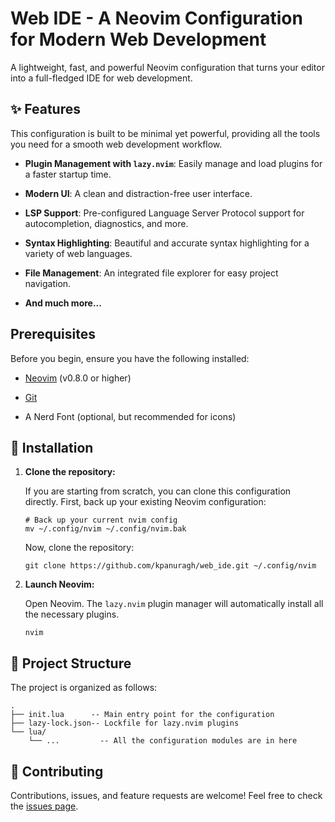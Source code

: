 
# Web IDE - A Neovim Configuration for Modern Web Development

A lightweight, fast, and powerful Neovim configuration that turns your editor into a full-fledged IDE for web development.

## ✨ Features

This configuration is built to be minimal yet powerful, providing all the tools you need for a smooth web development workflow.

-   **Plugin Management with `lazy.nvim`**: Easily manage and load plugins for a faster startup time.
    
-   **Modern UI**: A clean and distraction-free user interface.
    
-   **LSP Support**: Pre-configured Language Server Protocol support for autocompletion, diagnostics, and more.
    
-   **Syntax Highlighting**: Beautiful and accurate syntax highlighting for a variety of web languages.
    
-   **File Management**: An integrated file explorer for easy project navigation.
    
-   **And much more...**
    

## Prerequisites

Before you begin, ensure you have the following installed:

-   [Neovim](https://github.com/neovim/neovim/wiki/Installing-Neovim "null") (v0.8.0 or higher)
    
-   [Git](https://git-scm.com/downloads "null")
    
-   A Nerd Font (optional, but recommended for icons)
    

## 🚀 Installation

1.  **Clone the repository:**
    
    If you are starting from scratch, you can clone this configuration directly. First, back up your existing Neovim configuration:
    
    ```
    # Back up your current nvim config
    mv ~/.config/nvim ~/.config/nvim.bak
    
    ```
    
    Now, clone the repository:
    
    ```
    git clone https://github.com/kpanuragh/web_ide.git ~/.config/nvim
    
    ```
    
2.  **Launch Neovim:**
    
    Open Neovim. The `lazy.nvim` plugin manager will automatically install all the necessary plugins.
    
    ```
    nvim
    
    ```
    

## 📂 Project Structure

The project is organized as follows:

```
.
├── init.lua      -- Main entry point for the configuration
├── lazy-lock.json-- Lockfile for lazy.nvim plugins
└── lua/
    └── ...         -- All the configuration modules are in here

```

## 🤝 Contributing

Contributions, issues, and feature requests are welcome! Feel free to check the [issues page](https://github.com/kpanuragh/web_ide/issues "null").
